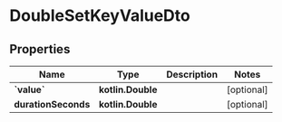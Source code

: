 
# DoubleSetKeyValueDto

## Properties
Name | Type | Description | Notes
------------ | ------------- | ------------- | -------------
**&#x60;value&#x60;** | **kotlin.Double** |  |  [optional]
**durationSeconds** | **kotlin.Double** |  |  [optional]



